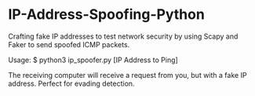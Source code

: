 # IP-Address-Spoofing-Python
Crafting fake IP addresses to test network security by using Scapy and Faker to send spoofed ICMP packets. 


Usage:
$ python3 ip_spoofer.py [IP Address to Ping]

The receiving computer will receive a request from you, but with a fake IP address. Perfect for evading detection.

